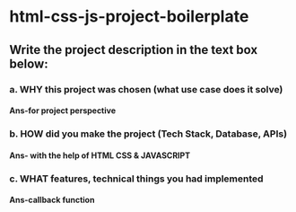 # html-css-js-project-boilerplate
## Write the project description in the text box below:
### a. WHY this project was chosen (what use case does it solve)
#### Ans-for project perspective
### b. HOW did you make the project (Tech Stack, Database, APIs)
#### Ans- with the help of HTML CSS & JAVASCRIPT
### c. WHAT features, technical things you had implemented
#### Ans-callback function


